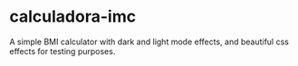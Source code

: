 # calculadora-imc
A simple BMI calculator with dark and light mode effects, and beautiful css effects for testing purposes.
